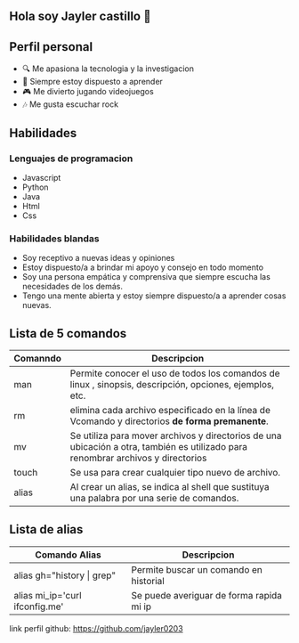## Hola soy Jayler castillo 👋
## Perfil personal
- :mag: Me apasiona la tecnologia y la investigacion
- :book: Siempre estoy dispuesto a aprender
- :video_game: Me divierto jugando videojuegos
- :notes: Me gusta escuchar rock

## Habilidades

### Lenguajes de programacion
- Javascript
- Python
- Java
- Html 
- Css
### Habilidades blandas
- Soy receptivo  a nuevas ideas y opiniones 
- Estoy dispuesto/a a brindar mi apoyo y consejo en todo momento
- Soy una persona empática y comprensiva que siempre escucha las necesidades de los demás.
- Tengo una mente abierta y estoy siempre dispuesto/a a aprender cosas nuevas.

## Lista de 5 comandos 
|Comanndo | Descripcion                                                                                                                     |
|---------|---------------------------------------------------------------------------------------------------------------------------------|
|man      |Permite conocer el uso de todos los comandos de linux , sinopsis, descripción, opciones, ejemplos, etc.                          |
|rm       |elimina cada archivo especificado en la línea de Vcomando y directorios **de forma premanente**.                                 |
|mv       |Se utiliza para mover archivos y directorios de una ubicación a otra, también es utilizado para renombrar archivos y directorios |
|touch    |Se usa para crear cualquier tipo nuevo de archivo.                                                                               |
|alias    |Al crear un alias, se indica al shell que sustituya una palabra por una serie de comandos.                                       | 

## Lista de alias

|Comando Alias                  | Descripcion                             |
|-------------------------------|-----------------------------------------|
|alias gh="history \| grep" |Permite buscar un  comando en historial  |
|alias mi_ip='curl ifconfig.me' |Se puede averiguar de forma rapida mi ip |

link perfil github: https://github.com/jayler0203




